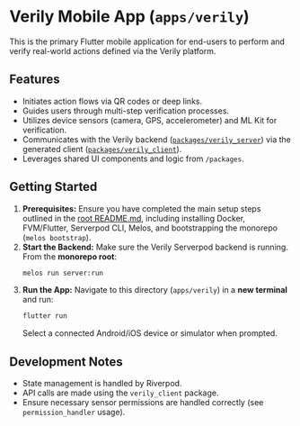 # Verily Mobile App (`apps/verily`)

This is the primary Flutter mobile application for end-users to perform and verify real-world actions defined via the Verily platform.

## Features

*   Initiates action flows via QR codes or deep links.
*   Guides users through multi-step verification processes.
*   Utilizes device sensors (camera, GPS, accelerometer) and ML Kit for verification.
*   Communicates with the Verily backend ([`packages/verily_server`](../../packages/verily_server)) via the generated client ([`packages/verily_client`](../../packages/verily_client)).
*   Leverages shared UI components and logic from `/packages`.

## Getting Started

1.  **Prerequisites:** Ensure you have completed the main setup steps outlined in the [root README.md](../../README.md), including installing Docker, FVM/Flutter, Serverpod CLI, Melos, and bootstrapping the monorepo (`melos bootstrap`).
2.  **Start the Backend:** Make sure the Verily Serverpod backend is running. From the **monorepo root**:
    ```bash
    melos run server:run
    ```
3.  **Run the App:** Navigate to this directory (`apps/verily`) in a **new terminal** and run:
    ```bash
    flutter run
    ```
    Select a connected Android/iOS device or simulator when prompted.

## Development Notes

*   State management is handled by Riverpod.
*   API calls are made using the `verily_client` package.
*   Ensure necessary sensor permissions are handled correctly (see `permission_handler` usage).
